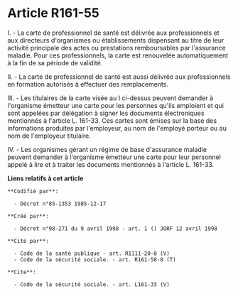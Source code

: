 # Article R161-55

I. - La carte de professionnel de santé est délivrée aux professionnels et aux directeurs d'organismes ou établissements
dispensant au titre de leur activité principale des actes ou prestations remboursables par l'assurance maladie. Pour ces
professionnels, la carte est renouvelée automatiquement à la fin de sa période de validité.

II. - La carte de professionnel de santé est aussi délivrée aux professionnels en formation autorisés à effectuer des
remplacements.

III. - Les titulaires de la carte visée au I ci-dessus peuvent demander à l'organisme émetteur une carte pour les personnes
qu'ils emploient et qui sont appelées par délégation à signer les documents électroniques mentionnés à l'article L. 161-33.
Ces cartes sont émises sur la base des informations produites par l'employeur, au nom de l'employé porteur ou au nom de
l'employeur titulaire.

IV. - Les organismes gérant un régime de base d'assurance maladie peuvent demander à l'organisme émetteur une carte pour leur
personnel appelé à lire et à traiter les documents mentionnés à l'article L. 161-33.

**Liens relatifs à cet article**

	**Codifié par**:

	  - Décret n°85-1353 1985-12-17

	**Créé par**:

	  - Décret n°98-271 du 9 avril 1998 - art. 1 () JORF 12 avril 1998

	**Cité par**:

	  - Code de la santé publique - art. R1111-20-8 (V)
	  - Code de la sécurité sociale. - art. R161-58-8 (T)

	**Cite**:

	  - Code de la sécurité sociale. - art. L161-33 (V)
